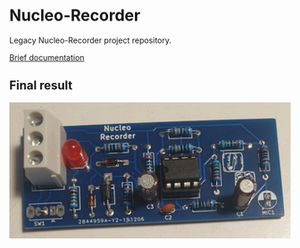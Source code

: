 # Nucleo-Recorder
Legacy Nucleo-Recorder project repository.

[Brief documentation](docs/step%202.pdf)

## Final result
![Device](schematics/Device.png)
